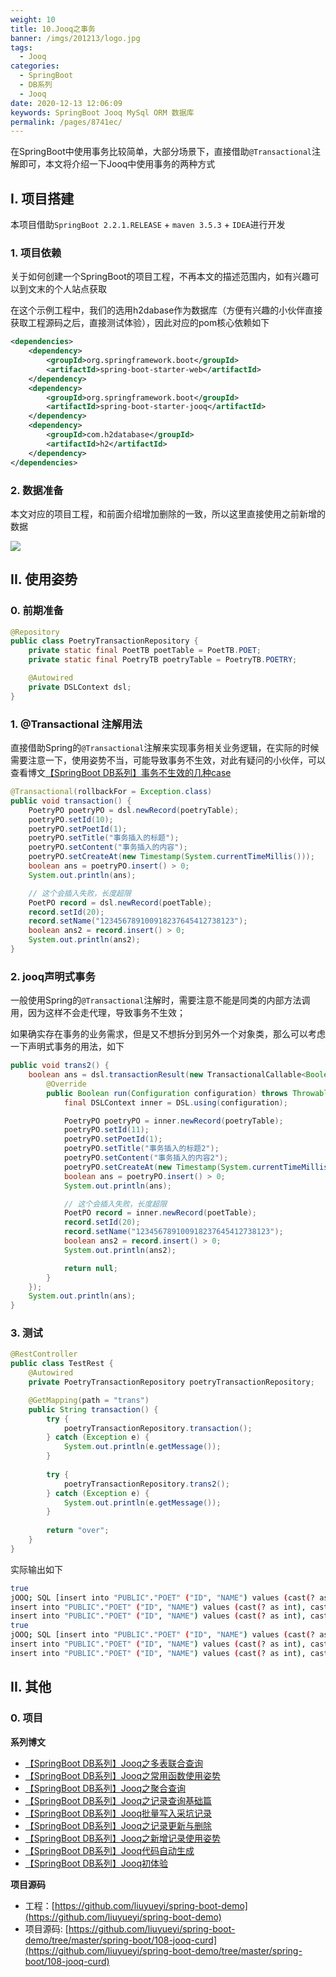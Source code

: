 ```yaml
---
weight: 10
title: 10.Jooq之事务
banner: /imgs/201213/logo.jpg
tags: 
  - Jooq
categories: 
  - SpringBoot
  - DB系列
  - Jooq
date: 2020-12-13 12:06:09
keywords: SpringBoot Jooq MySql ORM 数据库
permalink: /pages/8741ec/
---
```


在SpringBoot中使用事务比较简单，大部分场景下，直接借助`@Transactional`注解即可，本文将介绍一下Jooq中使用事务的两种方式

<!-- more -->

## I. 项目搭建

本项目借助`SpringBoot 2.2.1.RELEASE` + `maven 3.5.3` + `IDEA`进行开发

### 1. 项目依赖

关于如何创建一个SpringBoot的项目工程，不再本文的描述范围内，如有兴趣可以到文末的个人站点获取

在这个示例工程中，我们的选用h2dabase作为数据库（方便有兴趣的小伙伴直接获取工程源码之后，直接测试体验），因此对应的pom核心依赖如下

```xml
<dependencies>
    <dependency>
        <groupId>org.springframework.boot</groupId>
        <artifactId>spring-boot-starter-web</artifactId>
    </dependency>
    <dependency>
        <groupId>org.springframework.boot</groupId>
        <artifactId>spring-boot-starter-jooq</artifactId>
    </dependency>
    <dependency>
        <groupId>com.h2database</groupId>
        <artifactId>h2</artifactId>
    </dependency>
</dependencies>
```

### 2. 数据准备

本文对应的项目工程，和前面介绍增加删除的一致，所以这里直接使用之前新增的数据

![](/imgs/201213/00.jpg)

## II. 使用姿势

### 0. 前期准备

```java
@Repository
public class PoetryTransactionRepository {
    private static final PoetTB poetTable = PoetTB.POET;
    private static final PoetryTB poetryTable = PoetryTB.POETRY;

    @Autowired
    private DSLContext dsl;
}
```

### 1. @Transactional 注解用法

直接借助Spring的`@Transactional`注解来实现事务相关业务逻辑，在实际的时候需要注意一下，使用姿势不当，可能导致事务不生效，对此有疑问的小伙伴，可以查看博文[【SpringBoot DB系列】事务不生效的几种case](https://spring.hhui.top/spring-blog/2020/02/03/200203-SpringBoot%E7%B3%BB%E5%88%97%E6%95%99%E7%A8%8B%E4%B9%8B%E4%BA%8B%E5%8A%A1%E4%B8%8D%E7%94%9F%E6%95%88%E7%9A%84%E5%87%A0%E7%A7%8Dcase/)

```java
@Transactional(rollbackFor = Exception.class)
public void transaction() {
    PoetryPO poetryPO = dsl.newRecord(poetryTable);
    poetryPO.setId(10);
    poetryPO.setPoetId(1);
    poetryPO.setTitle("事务插入的标题");
    poetryPO.setContent("事务插入的内容");
    poetryPO.setCreateAt(new Timestamp(System.currentTimeMillis()));
    boolean ans = poetryPO.insert() > 0;
    System.out.println(ans);

    // 这个会插入失败，长度超限
    PoetPO record = dsl.newRecord(poetTable);
    record.setId(20);
    record.setName("123456789100918237645412738123");
    boolean ans2 = record.insert() > 0;
    System.out.println(ans2);
}
```

### 2. jooq声明式事务

一般使用Spring的`@Transactional`注解时，需要注意不能是同类的内部方法调用，因为这样不会走代理，导致事务不生效；

如果确实存在事务的业务需求，但是又不想拆分到另外一个对象类，那么可以考虑一下声明式事务的用法，如下

```java
public void trans2() {
    boolean ans = dsl.transactionResult(new TransactionalCallable<Boolean>() {
        @Override
        public Boolean run(Configuration configuration) throws Throwable {
            final DSLContext inner = DSL.using(configuration);

            PoetryPO poetryPO = inner.newRecord(poetryTable);
            poetryPO.setId(11);
            poetryPO.setPoetId(1);
            poetryPO.setTitle("事务插入的标题2");
            poetryPO.setContent("事务插入的内容2");
            poetryPO.setCreateAt(new Timestamp(System.currentTimeMillis()));
            boolean ans = poetryPO.insert() > 0;
            System.out.println(ans);

            // 这个会插入失败，长度超限
            PoetPO record = inner.newRecord(poetTable);
            record.setId(20);
            record.setName("123456789100918237645412738123");
            boolean ans2 = record.insert() > 0;
            System.out.println(ans2);

            return null;
        }
    });
    System.out.println(ans);
}
```

### 3. 测试

```java
@RestController
public class TestRest {
    @Autowired
    private PoetryTransactionRepository poetryTransactionRepository;

    @GetMapping(path = "trans")
    public String transaction() {
        try {
            poetryTransactionRepository.transaction();
        } catch (Exception e) {
            System.out.println(e.getMessage());
        }
    
        try {
            poetryTransactionRepository.trans2();
        } catch (Exception e) {
            System.out.println(e.getMessage());
        }
    
        return "over";
    }
}
```

实际输出如下

```bash
true
jOOQ; SQL [insert into "PUBLIC"."POET" ("ID", "NAME") values (cast(? as int), cast(? as varchar))]; Value too long for column "NAME VARCHAR(20)": "'123456789100918237645412738123' (30)"; SQL statement:
insert into "PUBLIC"."POET" ("ID", "NAME") values (cast(? as int), cast(? as varchar)) [22001-200]; nested exception is org.h2.jdbc.JdbcSQLDataException: Value too long for column "NAME VARCHAR(20)": "'123456789100918237645412738123' (30)"; SQL statement:
insert into "PUBLIC"."POET" ("ID", "NAME") values (cast(? as int), cast(? as varchar)) [22001-200]
true
jOOQ; SQL [insert into "PUBLIC"."POET" ("ID", "NAME") values (cast(? as int), cast(? as varchar))]; Value too long for column "NAME VARCHAR(20)": "'123456789100918237645412738123' (30)"; SQL statement:
insert into "PUBLIC"."POET" ("ID", "NAME") values (cast(? as int), cast(? as varchar)) [22001-200]; nested exception is org.h2.jdbc.JdbcSQLDataException: Value too long for column "NAME VARCHAR(20)": "'123456789100918237645412738123' (30)"; SQL statement:
insert into "PUBLIC"."POET" ("ID", "NAME") values (cast(? as int), cast(? as varchar)) [22001-200]
```


## II. 其他

### 0. 项目

**系列博文**

- [【SpringBoot DB系列】Jooq之多表联合查询](https://spring.hhui.top/spring-blog/2020/12/11/201211-SpringBoot%E7%B3%BB%E5%88%97Jooq%E4%B9%8B%E5%A4%9A%E8%A1%A8%E8%81%94%E5%90%88%E6%9F%A5%E8%AF%A2/)
- [【SpringBoot DB系列】Jooq之常用函数使用姿势](https://spring.hhui.top/spring-blog/2020/12/10/201210-SpringBoot%E7%B3%BB%E5%88%97Jooq%E4%B9%8B%E5%B8%B8%E7%94%A8%E5%87%BD%E6%95%B0%E4%BD%BF%E7%94%A8%E5%A7%BF%E5%8A%BF/)
- [【SpringBoot DB系列】Jooq之聚合查询](https://spring.hhui.top/spring-blog/2020/12/05/201204-SpringBoot%E7%B3%BB%E5%88%97Jooq%E4%B9%8B%E8%81%9A%E5%90%88%E6%9F%A5%E8%AF%A2/)
- [【SpringBoot DB系列】Jooq之记录查询基础篇](https://spring.hhui.top/spring-blog/2020/12/03/201203-SpringBoot%E7%B3%BB%E5%88%97Jooq%E4%B9%8B%E8%AE%B0%E5%BD%95%E6%9F%A5%E8%AF%A2%E5%9F%BA%E7%A1%80%E7%AF%87/)
- [【SpringBoot DB系列】Jooq批量写入采坑记录](https://spring.hhui.top/spring-blog/2020/12/02/201202-SpingBoot%E7%B3%BB%E5%88%97Jooq%E6%89%B9%E9%87%8F%E5%86%99%E5%85%A5%E9%87%87%E5%9D%91%E8%AE%B0%E5%BD%95/)
- [【SpringBoot DB系列】Jooq之记录更新与删除](https://spring.hhui.top/spring-blog/2020/09/30/200930-SpringBoot%E7%B3%BB%E5%88%97Jooq%E4%B9%8B%E8%AE%B0%E5%BD%95%E6%9B%B4%E6%96%B0%E4%B8%8E%E5%88%A0%E9%99%A4/)
- [【SpringBoot DB系列】Jooq之新增记录使用姿势](http://spring.hhui.top/spring-blog/2020/09/20/200920-SpringBoot%E7%B3%BB%E5%88%97Jooq%E4%B9%8B%E6%96%B0%E5%A2%9E%E8%AE%B0%E5%BD%95%E4%BD%BF%E7%94%A8%E5%A7%BF%E5%8A%BF/)
- [【SpringBoot DB系列】Jooq代码自动生成](http://spring.hhui.top/spring-blog/2020/09/16/200916-SpringBoot%E7%B3%BB%E5%88%97Jooq%E4%BB%A3%E7%A0%81%E8%87%AA%E5%8A%A8%E7%94%9F%E6%88%90/)
- [【SpringBoot DB系列】Jooq初体验](http://spring.hhui.top/spring-blog/2020/09/15/200915-SpringBoot%E7%B3%BB%E5%88%97Jooq%E5%88%9D%E4%BD%93%E9%AA%8C/)


**项目源码**

- 工程：[https://github.com/liuyueyi/spring-boot-demo](https://github.com/liuyueyi/spring-boot-demo)
- 项目源码: [https://github.com/liuyueyi/spring-boot-demo/tree/master/spring-boot/108-jooq-curd](https://github.com/liuyueyi/spring-boot-demo/tree/master/spring-boot/108-jooq-curd)


